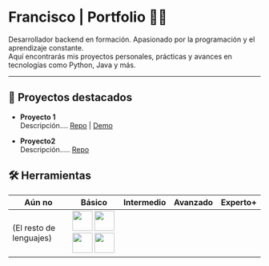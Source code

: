 # Francisco | Portfolio 👨‍💻

Desarrollador backend en formación. Apasionado por la programación y el aprendizaje constante.  
Aquí encontrarás mis proyectos personales, prácticas y avances en tecnologías como Python, Java y más.

---
## 🚀 Proyectos destacados

- **Proyecto 1**  
  Descripción.... 
  [Repo](https://github.com/franyrc/NombreProyecto1) | [Demo](https://nombreproyecto1.demo.com)

- **Proyecto2**  
  Descripción.....
  [Repo](https://github.com/franyrc/NombreProyecto2)

## 🛠 Herramientas


| Aún no | Básico | Intermedio | Avanzado | Experto+ |
|--------|--------|------------|----------|----------|
|   (El resto de lenguajes)     | <img src="https://cdn.jsdelivr.net/npm/programming-languages-logos/src/html/html.png" height="40"/> <img src="https://cdn.jsdelivr.net/npm/programming-languages-logos/src/css/css.png" height="40"/> <img src="https://cdn.jsdelivr.net/npm/programming-languages-logos/src/python/python.png" height="40"/> <img src="https://cdn.jsdelivr.net/npm/programming-languages-logos/src/java/java.png" height="40"/> |        |          |          |
